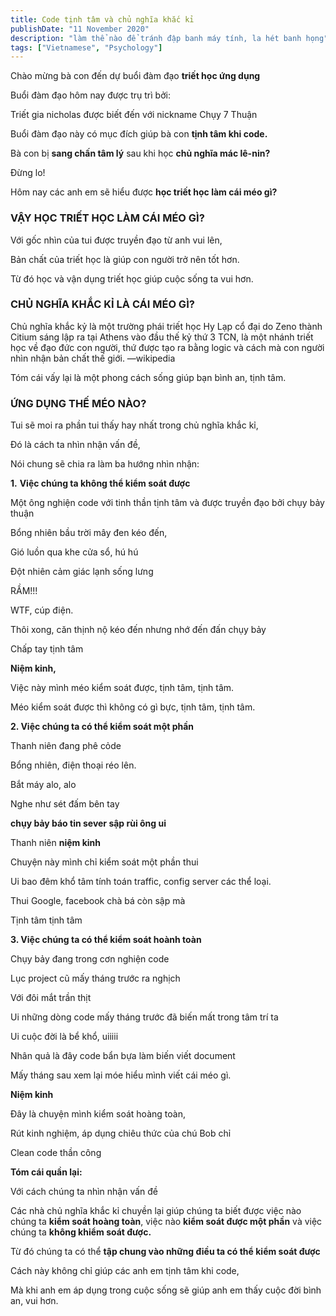 ```yaml
---
title: Code tịnh tâm và chủ nghĩa khắc kỉ
publishDate: "11 November 2020"
description: "làm thể nào để tránh đập banh máy tính, la hét banh họng"
tags: ["Vietnamese", "Psychology"]
---
```


Chào mừng bà con đến dự buổi đàm đạo **triết học ứng dụng**

Buổi đàm đạo hôm nay được trụ trì bởi:

Triết gia nicholas được biết đến với nickname Chụy 7 Thuận

Buổi đàm đạo này có mục đích giúp bà con **tịnh tâm khi code.**

Bà con bị **sang chấn tâm lý** sau khi học **chủ nghĩa mác lê-nin?**

Đừng lo!

Hôm nay các anh em sẽ hiểu được **học triết học làm cái méo gì?**

### **VẬY HỌC TRIẾT HỌC LÀM CÁI MÉO GÌ?**

Với gốc nhìn của tui được truyền đạo từ anh vui lên,

Bản chất của triết học là giúp con người trở nên tốt hơn.

Từ đó học và vận dụng triết học giúp cuộc sống ta vui hơn.

### **CHỦ NGHĨA KHẮC KỈ LÀ CÁI MÉO GÌ?**

Chủ nghĩa khắc kỷ là một trường phái triết học Hy Lạp cổ đại do Zeno thành
Citium sáng lập ra tại Athens vào đầu thế kỷ thứ 3 TCN, là một nhánh triết học
về đạo đức con người, thứ được tạo ra bằng logic và cách mà con người nhìn nhận
bản chất thế giới. —wikipedia

Tóm cái vấy lại là một phong cách sống giúp bạn bình an, tịnh tâm.

### **ỨNG DỤNG THẾ MÉO NÀO?**

Tui sẽ moi ra phần tui thấy hay nhất trong chủ nghĩa khắc kỉ,

Đó là cách ta nhìn nhận vấn đề,

Nói chung sẽ chia ra làm ba hướng nhìn nhận:

**1.** **Việc chúng ta không thể kiểm soát được**

Một ông nghiện code với tinh thần tịnh tâm và được truyền đạo bởi chụy bảy thuận

Bổng nhiên bầu trời mây đen kéo đến,

Gió luồn qua khe cửa sổ, hú hú

Đột nhiên cảm giác lạnh sống lưng

RẦM!!!

WTF, cúp điện.

Thôi xong, căn thịnh nộ kéo đến nhưng nhớ đến đấn chụy bảy

Chấp tay tịnh tâm

**Niệm kinh,**

Việc này mình méo kiểm soát được, tịnh tâm, tịnh tâm.

Méo kiểm soát được thì không có gì bực, tịnh tâm, tịnh tâm.

**2. Việc chúng ta có thể kiểm soát một phần**

Thanh niên đang phê cỏde

Bổng nhiên, điện thoại réo lên.

Bắt máy alo, alo

Nghe như sét đấm bên tay

**chụy bảy báo tin sever sập rùi ông ui**

Thanh niên **niệm kinh**

Chuyện này mình chỉ kiểm soát một phần thui

Ui bao đêm khổ tâm tính toán traffic, config server các thể loại.

Thui Google, facebook chà bá còn sập mà

Tịnh tâm tịnh tâm

**3. Việc chúng ta có thể kiểm soát hoành toàn**

Chụy bảy đang trong cơn nghiện code

Lục project cũ mấy tháng trước ra nghịch

Với đôi mắt trần thịt

Ui những dòng code mấy tháng trước đã biến mất trong tâm trí ta

Ui cuộc đời là bể khổ, uiiiii

Nhân quả là đây code bẩn bựa làm biến viết document

Mấy tháng sau xem lại móe hiểu mình viết cái méo gì.

**Niệm kinh**

Đây là chuyện mình kiểm soát hoàng toàn,

Rút kinh nghiệm, áp dụng chiêu thức của chú Bob chỉ

Clean code thần công

**Tóm cái quần lại:**

Với cách chúng ta nhìn nhận vấn đề

Các nhà chủ nghĩa khắc kỉ chuyền lại giúp chúng ta biết được việc nào chúng
ta **kiểm soát hoàng toàn**, việc nào **kiểm soát được một phần** và việc chúng
ta **không khiểm soát được.**

Từ đó chúng ta có thể **tập chung vào những điều ta có thể kiểm soát được**

Cách này không chỉ giúp các anh em tịnh tâm khi code,

Mà khi anh em áp dụng trong cuộc sống sẽ giúp anh em thấy cuộc đời bình an, vui
hơn.
